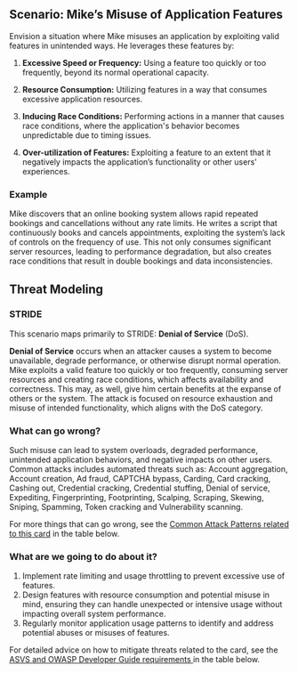 ## Scenario: Mike’s Misuse of Application Features

Envision a situation where Mike misuses an application by exploiting valid features in unintended ways. He leverages these features by:

1. **Excessive Speed or Frequency:** Using a feature too quickly or too frequently, beyond its normal operational capacity.

2. **Resource Consumption:** Utilizing features in a way that consumes excessive application resources.

3. **Inducing Race Conditions:** Performing actions in a manner that causes race conditions, where the application's behavior becomes unpredictable due to timing issues.

4. **Over-utilization of Features:** Exploiting a feature to an extent that it negatively impacts the application’s functionality or other users' experiences.

### Example

Mike discovers that an online booking system allows rapid repeated bookings and cancellations without any rate limits. He writes a script that continuously books and cancels appointments, exploiting the system’s lack of controls on the frequency of use. This not only consumes significant server resources, leading to performance degradation, but also creates race conditions that result in double bookings and data inconsistencies.

## Threat Modeling

### STRIDE

This scenario maps primarily to STRIDE: **Denial of Service** (DoS).

**Denial of Service** occurs when an attacker causes a system to become unavailable, degrade performance, or otherwise disrupt normal operation.
Mike exploits a valid feature too quickly or too frequently, consuming server resources and creating race conditions, which affects availability and correctness. This may, as well, give him certain benefits at the expanse of others or the system.
The attack is focused on resource exhaustion and misuse of intended functionality, which aligns with the DoS category.

### What can go wrong?

Such misuse can lead to system overloads, degraded performance, unintended application behaviors, and negative impacts on other users.
Common attacks includes automated threats such as: Account aggregation, Account creation, Ad fraud, CAPTCHA bypass, Carding, Card cracking, Cashing out, Credential cracking, Credential stuffing, Denial of service, Expediting, Fingerprinting, Footprinting, Scalping, Scraping, Skewing, Sniping, Spamming, Token cracking and Vulnerability scanning.

For more things that can go wrong, see the [Common Attack Patterns related to this card](#mapping 'Common Attack Patterns related to this card [internal]') in the table below.

### What are we going to do about it?

1. Implement rate limiting and usage throttling to prevent excessive use of features.
2. Design features with resource consumption and potential misuse in mind, ensuring they can handle unexpected or intensive usage without impacting overall system performance.
3. Regularly monitor application usage patterns to identify and address potential abuses or misuses of features.

For detailed advice on how to mitigate threats related to the card, see the [ASVS and OWASP Developer Guide requirements ](#mapping 'ASVS and OWASP Developer Guide requirements [internal]') in the table below.
